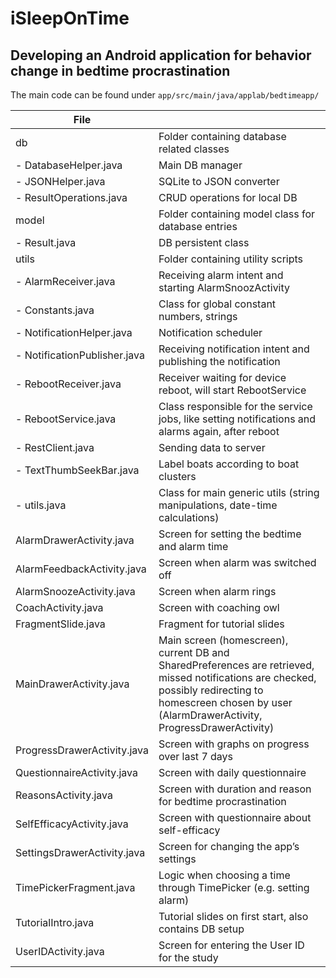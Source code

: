 # iSleepOnTime
## Developing an Android application for behavior change in bedtime procrastination
 
The main code can be found under `app/src/main/java/applab/bedtimeapp/`
 
| File | |
|---|---|
| db | Folder containing database related classes
| - DatabaseHelper.java | Main DB manager
| - JSONHelper.java | SQLite to JSON converter
| - ResultOperations.java | CRUD operations for local DB
| model | Folder containing model class for database entries
| - Result.java | DB persistent class
| utils | Folder containing utility scripts
| - AlarmReceiver.java | Receiving alarm intent and starting AlarmSnoozActivity
| - Constants.java | Class for global constant numbers, strings
| - NotificationHelper.java | Notification scheduler
| - NotificationPublisher.java | Receiving notification intent and publishing the notification
| - RebootReceiver.java | Receiver waiting for device reboot, will start RebootService
| - RebootService.java | Class responsible for the service jobs, like setting notifications and alarms again, after reboot
| - RestClient.java | Sending data to server
| - TextThumbSeekBar.java | Label boats according to boat clusters
| - utils.java | Class for main generic utils (string manipulations, date-time calculations)
| AlarmDrawerActivity.java | Screen for setting the bedtime and alarm time
| AlarmFeedbackActivity.java | Screen when alarm was switched off
| AlarmSnoozeActivity.java | Screen when alarm rings
| CoachActivity.java | Screen with coaching owl
| FragmentSlide.java | Fragment for tutorial slides
| MainDrawerActivity.java | Main screen (homescreen), current DB and SharedPreferences are retrieved, missed notifications are checked, possibly redirecting to homescreen chosen by user (AlarmDrawerActivity, ProgressDrawerActivity)
| ProgressDrawerActivity.java | Screen with graphs on progress over last 7 days
| QuestionnaireActivity.java | Screen with daily questionnaire
| ReasonsActivity.java | Screen with duration and reason for bedtime procrastination
| SelfEfficacyActivity.java | Screen with questionnaire about self-efficacy
| SettingsDrawerActivity.java | Screen for changing the app’s settings
| TimePickerFragment.java | Logic when choosing a time through TimePicker (e.g. setting alarm)
| TutorialIntro.java | Tutorial slides on first start, also contains DB setup
| UserIDActivity.java | Screen for entering the User ID for the study